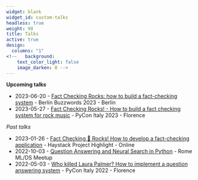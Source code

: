 ```yaml
---
widget: blank
widget_id: custom-talks
headless: true
weight: 90
title: Talks
active: true
design:
  columns: "1"
<!--   background:
    text_color_light: false
    image_darken: 0 -->
---
```

**Upcoming talks**
* 2023-06-20 - [Fact Checking Rocks: how to build a fact-checking system](https://program.berlinbuzzwords.de/berlin-buzzwords-2023/talk/EAD8JD/) - Berlin Buzzwords 2023 - Berlin
* 2023-05-27 - [Fact Checking Rocks! - How to build a fact checking system for rock music](https://pycon.it/en/event/fact-checking-rocks-how-to-build-a-fact-checking-system-for-rock-music) - PyCon Italy 2023 - Florence

*Past talks*
* 2023-01-26 - [Fact Checking 🎸 Rocks! How to develop a fact-checking application](./project/fact-checking-rocks/) - Haystack Project Highlight - Online
* 2022-10-03 - [Question Answering and Neural Search in Python](https://www.eventbrite.it/e/rome-mlds-meetup-neural-search-art-generation-tickets-428512912657) - Rome ML/DS Meetup
* 2022-05-03 - [Who killed Laura Palmer? How to implement a question answering system](./project/who-killed-laura-palmer/) - PyCon Italy 2022 - Florence
